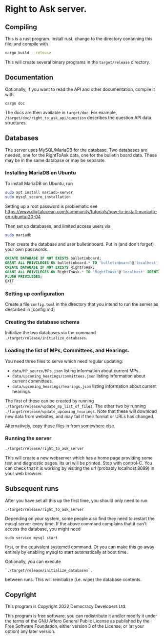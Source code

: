 # Right to Ask server.

## Compiling

This is a rust program. Install rust, change to the directory containing this file, and compile with 
```bash
cargo build --release
```

This will create several binary programs in the `target/release` directory.

## Documentation

Optionally, if you want to read the API and other documentation, compile it with
```
cargo doc
```
The docs are then available in `target/doc`. For example, `/target/doc/right_to_ask_api/question` describes the question API data structures.

## Databases

The server uses MySQL/MariaDB for the database. Two databases are needed, one for the
RightToAsk data, one for the bulletin board data. These may be in the same database
or may be separate.

### Installing MariaDB on Ubuntu

To install MariaDB on Ubuntu, run
```bash
sudo apt install mariadb-server
sudo mysql_secure_installation
```

Setting up a root password is problematic see
https://www.digitalocean.com/community/tutorials/how-to-install-mariadb-on-ubuntu-20-04

Then set up databases, and limited access users via

```bash
sudo mariadb
```

Then create the database and user bulletinboard. Put in (and don't forget) your own passwords.

```sql
CREATE DATABASE IF NOT EXISTS bulletinboard;
GRANT ALL PRIVILEGES ON bulletinboard.* TO 'bulletinboard'@'localhost' IDENTIFIED BY 'stick-the-bulletin-board-password-here';
CREATE DATABASE IF NOT EXISTS RightToAsk;
GRANT ALL PRIVILEGES ON RightToAsk.* TO 'RightToAsk'@'localhost' IDENTIFIED BY 'stick-the-rta-password-here';
FLUSH PRIVILEGES;
EXIT
```

### Setting up configuration

Create a file `config.toml` in the directory that you intend to run the server
as described in [config.md]


### Creating the database schema

Initialize the two databases via the command `./target/release/initialize_databases`. 

### Loading the list of MPs, Committees, and Hearings.

You need three files to serve which need regular updating:
* `data/MP_source/MPs.json` listing information about current MPs.
* `data/upcoming_hearings/committees.json` listing information about current committees.
* `data/upcoming_hearings/hearings.json` listing information about current hearings.

The first of these can be created by running `./target/release/update_mp_list_of_files`. The other two by
running `./target/release/update_upcoming_hearings`. Note that these will download new data from websites,
and may fail if their format or URLs has changed.

Alternatively, copy these files in from somewhere else.

### Running the server

```bash
./target/release/right_to_ask_server
```

This will create a new webserver which has a home page providing some test and diagnostic pages. Its url will
be printed. Stop with control-C.  You can check that it is working by visiting the url (probably localhost:8099) in your web browser.

## Subsequent runs
After you have set all this up the first time, you should only need to run
```
./target/release/right_to_ask_server
```

Depending on your system, some people also find they need to restart the mysql server every time. If the above command complains that it can't access the database, you might need
```
sudo service mysql start
```
first, or the equivalent systemctl command. Or you can make this go away entirely by enabling mysql to start automatically at boot time.

Optionally, you can execute
```
`./target/release/initialize_databases`.
```
between runs. This will reinitialize (i.e. wipe) the database contents.

## Copyright

This program is Copyright 2022 Democracy Developers Ltd. 

This program is free software: you can redistribute it and/or modify
it under the terms of the GNU Affero General Public License as published by
the Free Software Foundation, either version 3 of the License, or
(at your option) any later version.
